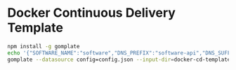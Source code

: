 # Docker Continuous Delivery Template

```sh
npm install -g gomplate
echo '{"SOFTWARE_NAME":"software","DNS_PREFIX":"software-api","DNS_SUFFIX":"enterprise.com"}' > config.json
gomplate --datasource config=config.json --input-dir=docker-cd-template --output-dir=template-result-1
```
